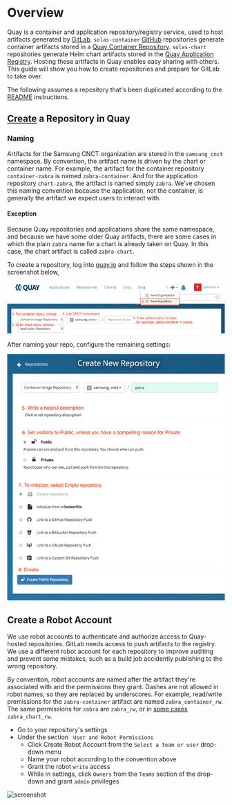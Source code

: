 # Overview

Quay is a container and application repository/registry service, used to host
artifacts generated by [GitLab](./gitlab.md). `solas-container` 
[GitHub](./github/.md) repositories generate container artifacts stored in a
[Quay Container Repository](https://quay.io/repository/). `solas-chart`
repositories generate Helm chart artifacts stored in the
[Quay Application Registry](https://quay.io/application/). Hosting these
artifacts in Quay enables easy sharing with others. This guide will show you how
to create repositories and prepare for GitLab to take over.

The following assumes a repository that's been duplicated according to the [README](../README.md) instructions.

## [Create](https://docs.quay.io/guides/create-repo.html) a Repository in Quay


### Naming

Artifacts for the Samsung CNCT organization are stored in the `samsung_cnct`
namespace. By convention, the artifact name is driven by the chart or container name. 
For example, the artifact for the container repository `container-zabra` is named 
`zabra-container`. And for the application repository `chart-zabra`, the
artifact is named simply `zabra`. We've chosen this naming convention because the application, not
the container, is generally the artifact we expect users to interact with.

#### Exception
Because Quay repositories and applications share the same namespace, and because we have some older Quay artifacts, there are some cases in which the plain `zabra` name for a chart is already taken on Quay. In this case, the chart artifact  is called `zabra-chart`.

To create a repository, log into [quay.io](https://quay.io) and follow the steps shown in the screenshot below, 

<p align="center">
  <img src="https://github.com/NancyHarvey/solas/blob/master/docs/images/quay/Create%20new%20repo.png"; width="800" title="Create a repo">
</p>

After naming your repo, configure the remaining settings:
<p align="center">
  <img src="https://github.com/NancyHarvey/solas/blob/master/docs/images/quay/Create%20new%20repo%20cont.png"; width="700" title="Create a repo">
</p>

## Create a Robot Account

We use robot accounts to authenticate and authorize access to Quay-hosted repositories. 
GitLab needs access to push artifacts to the registry. We use a different robot account for each repository to improve auditing and prevent some mistakes, such as a build job accidently publishing to
the wrong repository.

By convention, robot accounts are named after the artifact they're associated
with and the permissions they grant. Dashes are not allowed in robot names, so
they are replaced by underscores. For example, read/write premissions for
the `zabra-container` artifact are named `zabra_container_rw`. The same
permissions for `zabra` are `zabra_rw`, or in [some cases](#exception) `zabra_chart_rw`.

* Go to your repository's settings
* Under the section ` User and Robot Permissions`
  * Click Create Robot Account from the `Select a team or user` drop-down menu
  * Name your robot according to the convention above
  * Grant the robot `write` access
  * While in settings, click `Owners` from the `Teams` section of the drop-down and grant `admin` privileges

![screenshot](images/quay/zabra-permissions.png)